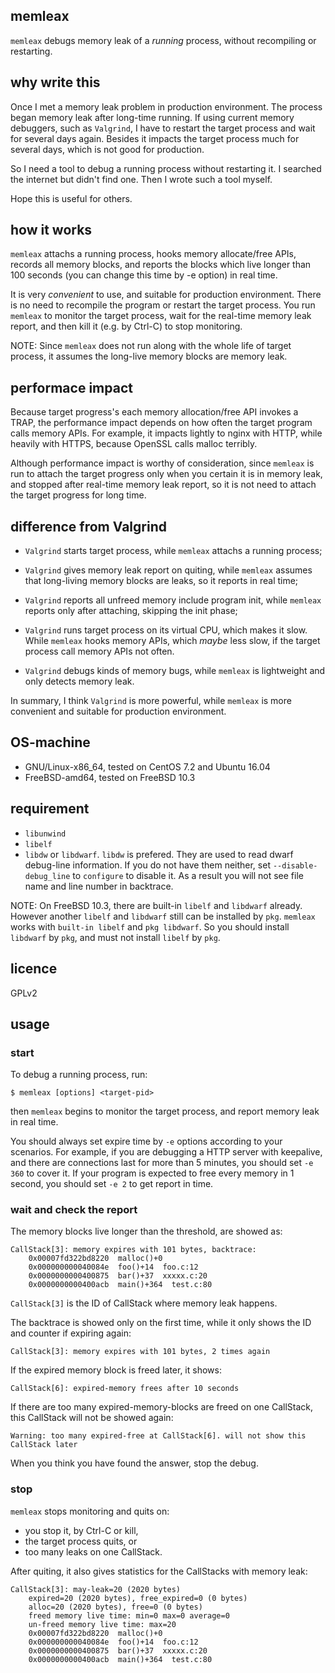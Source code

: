 ## memleax

`memleax` debugs memory leak of a *running* process, without recompiling or restarting.


## why write this

Once I met a memory leak problem in production environment.
The process began memory leak after long-time running. If using current
memory debuggers, such as `Valgrind`, I have to restart the target process
and wait for several days again. Besides it impacts the target process
much for several days, which is not good for production.

So I need a tool to debug a running process without restarting it.
I searched the internet but didn't find one. Then I wrote such a tool myself.

Hope this is useful for others.


## how it works

`memleax` attachs a running process, hooks memory allocate/free APIs,
records all memory blocks, and reports the blocks which live longer
than 100 seconds (you can change this time by -e option) in real time.

It is very *convenient* to use, and suitable for production environment.
There is no need to recompile the program or restart the target process.
You run `memleax` to monitor the target process, wait for the real-time memory
leak report, and then kill it (e.g. by Ctrl-C) to stop monitoring.

NOTE: Since `memleax` does not run along with the whole life of target
process, it assumes the long-live memory blocks are memory leak.


## performace impact

Because target progress's each memory allocation/free API invokes a TRAP, the
performance impact depends on how often the target program calls memory
APIs.
For example, it impacts lightly to nginx with HTTP, while heavily with HTTPS,
because OpenSSL calls malloc terribly.

Although performance impact is worthy of consideration, since `memleax` is
run to attach the target progress only when you certain it is in memory leak,
and stopped after real-time memory leak report, so it is not need to attach
the target progress for long time.


## difference from Valgrind

+ `Valgrind` starts target process, while `memleax` attachs a running process;

+ `Valgrind` gives memory leak report on quiting, while `memleax` assumes
that long-living memory blocks are leaks, so it reports in real time;

+ `Valgrind` reports all unfreed memory include program init, while `memleax`
reports only after attaching, skipping the init phase;

+ `Valgrind` runs target process on its virtual CPU, which makes it slow.
While `memleax` hooks memory APIs, which *maybe* less slow, if the target process
call memory APIs not often.

+ `Valgrind` debugs kinds of memory bugs, while `memleax` is lightweight and
only detects memory leak.

In summary, I think `Valgrind` is more powerful, while `memleax` is more
convenient and suitable for production environment.


## OS-machine

+ GNU/Linux-x86_64, tested on CentOS 7.2 and Ubuntu 16.04
+ FreeBSD-amd64, tested on FreeBSD 10.3


## requirement

+ `libunwind`
+ `libelf`
+ `libdw` or `libdwarf`. `libdw` is prefered. They are used to read dwarf debug-line
information. If you do not have them neither, set `--disable-debug_line` to
`configure` to disable it. As a result you will not see file name and line
number in backtrace.

NOTE: On FreeBSD 10.3, there are built-in `libelf` and `libdwarf` already.
However another `libelf` and `libdwarf` still can be installed by `pkg`.
`memleax` works with `built-in libelf` and `pkg libdwarf`. So you should
install `libdwarf` by `pkg`, and must not install `libelf` by `pkg`.


## licence

GPLv2


## usage

### start

To debug a running process, run:

    $ memleax [options] <target-pid>

then `memleax` begins to monitor the target process, and report memory leak in real time.

You should always set expire time by `-e` options according to your scenarios.
For example, if you are debugging a HTTP server with keepalive, and there are
connections last for more than 5 minutes, you should set `-e 360` to cover it.
If your program is expected to free every memory in 1 second, you should set `-e 2`
to get report in time.

### wait and check the report

The memory blocks live longer than the threshold, are showed as:

    CallStack[3]: memory expires with 101 bytes, backtrace:
        0x00007fd322bd8220  malloc()+0
        0x000000000040084e  foo()+14  foo.c:12
        0x0000000000400875  bar()+37  xxxxx.c:20
        0x0000000000400acb  main()+364  test.c:80

`CallStack[3]` is the ID of CallStack where memory leak happens.

The backtrace is showed only on the first time, while it only shows the
ID and counter if expiring again:

    CallStack[3]: memory expires with 101 bytes, 2 times again

If the expired memory block is freed later, it shows:

    CallStack[6]: expired-memory frees after 10 seconds

If there are too many expired-memory-blocks are freed on one CallStack,
this CallStack will not be showed again:

    Warning: too many expired-free at CallStack[6]. will not show this CallStack later

When you think you have found the answer, stop the debug.

### stop

`memleax` stops monitoring and quits on:

* you stop it, by Ctrl-C or kill,
* the target process quits, or
* too many leaks on one CallStack.

After quiting, it also gives statistics for the CallStacks with memory leak:

    CallStack[3]: may-leak=20 (2020 bytes)
        expired=20 (2020 bytes), free_expired=0 (0 bytes)
        alloc=20 (2020 bytes), free=0 (0 bytes)
        freed memory live time: min=0 max=0 average=0
        un-freed memory live time: max=20
        0x00007fd322bd8220  malloc()+0
        0x000000000040084e  foo()+14  foo.c:12
        0x0000000000400875  bar()+37  xxxxx.c:20
        0x0000000000400acb  main()+364  test.c:80
